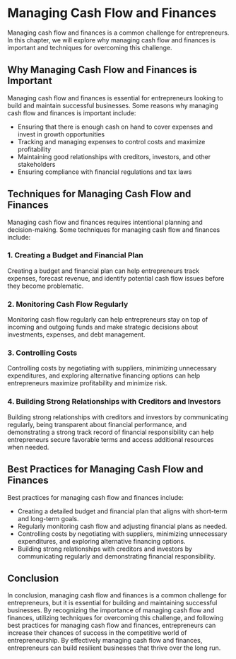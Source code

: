 Managing Cash Flow and Finances
========================================================================================

Managing cash flow and finances is a common challenge for entrepreneurs. In this chapter, we will explore why managing cash flow and finances is important and techniques for overcoming this challenge.

Why Managing Cash Flow and Finances is Important
------------------------------------------------

Managing cash flow and finances is essential for entrepreneurs looking to build and maintain successful businesses. Some reasons why managing cash flow and finances is important include:

* Ensuring that there is enough cash on hand to cover expenses and invest in growth opportunities
* Tracking and managing expenses to control costs and maximize profitability
* Maintaining good relationships with creditors, investors, and other stakeholders
* Ensuring compliance with financial regulations and tax laws

Techniques for Managing Cash Flow and Finances
----------------------------------------------

Managing cash flow and finances requires intentional planning and decision-making. Some techniques for managing cash flow and finances include:

### 1. Creating a Budget and Financial Plan

Creating a budget and financial plan can help entrepreneurs track expenses, forecast revenue, and identify potential cash flow issues before they become problematic.

### 2. Monitoring Cash Flow Regularly

Monitoring cash flow regularly can help entrepreneurs stay on top of incoming and outgoing funds and make strategic decisions about investments, expenses, and debt management.

### 3. Controlling Costs

Controlling costs by negotiating with suppliers, minimizing unnecessary expenditures, and exploring alternative financing options can help entrepreneurs maximize profitability and minimize risk.

### 4. Building Strong Relationships with Creditors and Investors

Building strong relationships with creditors and investors by communicating regularly, being transparent about financial performance, and demonstrating a strong track record of financial responsibility can help entrepreneurs secure favorable terms and access additional resources when needed.

Best Practices for Managing Cash Flow and Finances
--------------------------------------------------

Best practices for managing cash flow and finances include:

* Creating a detailed budget and financial plan that aligns with short-term and long-term goals.
* Regularly monitoring cash flow and adjusting financial plans as needed.
* Controlling costs by negotiating with suppliers, minimizing unnecessary expenditures, and exploring alternative financing options.
* Building strong relationships with creditors and investors by communicating regularly and demonstrating financial responsibility.

Conclusion
----------

In conclusion, managing cash flow and finances is a common challenge for entrepreneurs, but it is essential for building and maintaining successful businesses. By recognizing the importance of managing cash flow and finances, utilizing techniques for overcoming this challenge, and following best practices for managing cash flow and finances, entrepreneurs can increase their chances of success in the competitive world of entrepreneurship. By effectively managing cash flow and finances, entrepreneurs can build resilient businesses that thrive over the long run.


